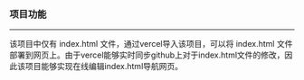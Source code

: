 ### 项目功能
---

该项目中仅有 index.html 文件，通过vercel导入该项目，可以将 index.html 文件部署到网页上。由于vercel能够实时同步github上对于index.html文件的修改，因此该项目能够实现在线编辑index.html导航网页。
